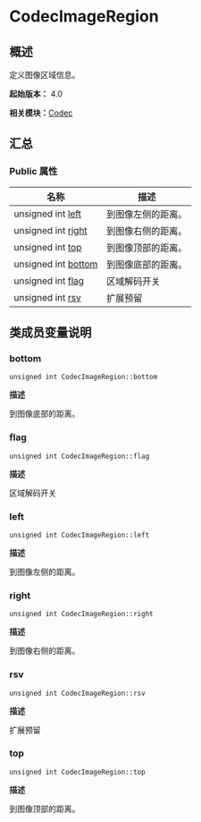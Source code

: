 # CodecImageRegion


## 概述

定义图像区域信息。

**起始版本：** 4.0

**相关模块：**[Codec](_codec_v20.md)


## 汇总


### Public 属性

| 名称 | 描述 | 
| -------- | -------- |
| unsigned int [left](#left) | 到图像左侧的距离。  | 
| unsigned int [right](#right) | 到图像右侧的距离。  | 
| unsigned int [top](#top) | 到图像顶部的距离。  | 
| unsigned int [bottom](#bottom) | 到图像底部的距离。  | 
| unsigned int [flag](#flag) | 区域解码开关  | 
| unsigned int [rsv](#rsv) | 扩展预留  | 


## 类成员变量说明


### bottom

```
unsigned int CodecImageRegion::bottom
```
**描述**

到图像底部的距离。


### flag

```
unsigned int CodecImageRegion::flag
```
**描述**

区域解码开关


### left

```
unsigned int CodecImageRegion::left
```
**描述**

到图像左侧的距离。


### right

```
unsigned int CodecImageRegion::right
```
**描述**

到图像右侧的距离。


### rsv

```
unsigned int CodecImageRegion::rsv
```
**描述**

扩展预留


### top

```
unsigned int CodecImageRegion::top
```
**描述**

到图像顶部的距离。
